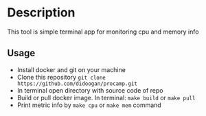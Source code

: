 # Description

This tool is simple terminal app for monitoring cpu and memory info

## Usage

- Install docker and git on your machine
- Clone this repository `git clone https://github.com/didoogan/procamp.git`
- In terminal open directory with source code of repo
- Build or pull docker image. In terminal: `make build` or `make pull`
- Print metric info by `make cpu` or `make mem` command